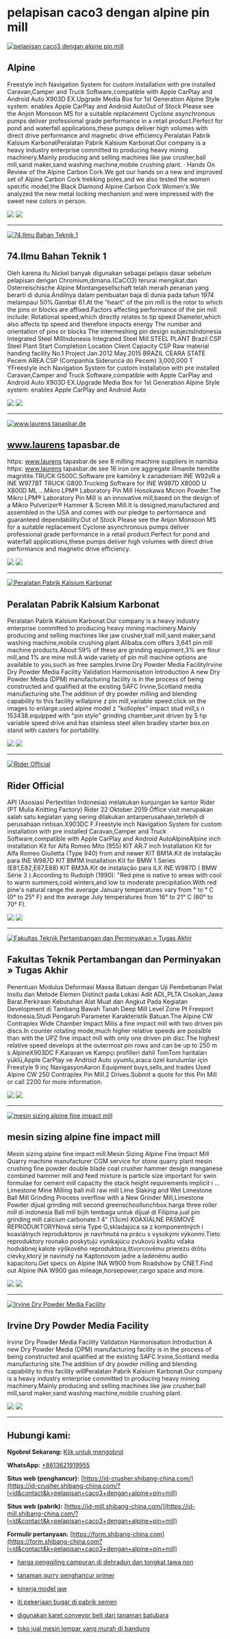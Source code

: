 # pelapisan caco3 dengan alpine pin mill

<a href="https://swt.shibang-china.com/?l=id&img&k=pelapisan+caco3+dengan+alpine+pin+mill" target="_blank">![pelapisan caco3 dengan alpine pin mill](http://static.shibang-china.com/all-800x300/818.jpg)</a>

## Alpine
Freestyle inch Navigation System for custom installation with pre installed Caravan,Camper and Truck Software,compatible with Apple CarPlay and Android Auto X903D EX.Upgrade Media Box for 1st Generation Alpine Style system: enables Apple CarPlay and Android AutoOut of Stock Please see the Anjon Monsoon MS for a suitable replacement Cyclone asynchronous pumps deliver professional grade performance in a retail product.Perfect for pond and waterfall applications,these pumps deliver high volumes with direct drive performance and magnetic drive efficiency.Peralatan Pabrik Kalsium KarbonatPeralatan Pabrik Kalsium Karbonat.Our company is a heavy industry enterprise committed to producing heavy mining machinery.Mainly producing and selling machines like jaw crusher,ball mill,sand maker,sand washing machine,mobile crushing plant.&nbsp;&#0183;&#32;Hands On Review of the Alpine Carbon Cork.We got our hands on a new and improved set of Alpine Carbon Cork trekking poles,and we also tested the women specific model,the Black Diamond Alpine Carbon Cork Women's.We analyzed the new metal locking mechanism and were impressed with the sweet new colors in person.


<a href="https://whatsapp.shibangsoft.com/WhatsApp.php" target="_blank" title="WhatsApp">![](http://static.shibang-china.com/icon/whatsapp.png)</a> <a href="https://swt.shibang-china.com/?l=id&icon&k=pelapisan+caco3+dengan+alpine+pin+mill" target="_blank">![](http://static.shibang-china.com/icon/chat-id.png)</a>

---

<a href="https://swt.shibang-china.com/?l=id&img&k=pelapisan+caco3+dengan+alpine+pin+mill" target="_blank">![74.Ilmu Bahan Teknik 1](http://static.shibang-china.com/all-800x300/84.jpg)</a>

## 74.Ilmu Bahan Teknik 1
Oleh karena itu Nickel banyak digunakan sebagai pelapis dasar sebelum pelapisan dengan Chromium,dimana.(CaCO3) terurai mengikat.dan Osterreischische Alpine Montangesellschaft telah meraih peranan yang berarti di dunia.Andilnya dalam pembuatan baja di dunia pada tahun 1974 melampaui 50%.Gambar 61.At the “heart” of the pin mill is the rotor to which the pins or blocks are affixed.Factors affecting performance of the pin mill include: Rotational speed,which directly relates to tip speed Diameter,which also affects tip speed and therefore impacts energy The number and orientation of pins or blocks The intermeshing pin design subjectsIndonesia Integrated Steel MillIndonesia Integrated Steel Mill.STEEL PLANT Brazil CSP Steel Plant Start Completion Location Client Capacity CSP Raw material handing facility No.1 Project Jan.2012 May.2015 BRAZIL CEARA STATE Pecem AREA CSP (Companhia Siderurica do Pecem) 3,000,000 T YFreestyle inch Navigation System for custom installation with pre installed Caravan,Camper and Truck Software,compatible with Apple CarPlay and Android Auto X903D EX.Upgrade Media Box for 1st Generation Alpine Style system: enables Apple CarPlay and Android Auto


<a href="https://whatsapp.shibangsoft.com/WhatsApp.php" target="_blank" title="WhatsApp">![](http://static.shibang-china.com/icon/whatsapp.png)</a> <a href="https://swt.shibang-china.com/?l=id&icon&k=pelapisan+caco3+dengan+alpine+pin+mill" target="_blank">![](http://static.shibang-china.com/icon/chat-id.png)</a>

---

<a href="https://swt.shibang-china.com/?l=id&img&k=pelapisan+caco3+dengan+alpine+pin+mill" target="_blank">![www.laurens tapasbar.de](http://static.shibang-china.com/all-800x300/198.jpg)</a>

## www.laurens tapasbar.de
https: www.laurens tapasbar.de see 8 milling machine suppliers in namibia https: www.laurens tapasbar.de see 16 iron ore aggregate illmanite hemitite magnitite.TRUCK G500C.Software pre kami&#243;ny k zariadeniam INE W92xR a INE W977BT TRUCK G800.Trucking Software for INE W987D X800D U X800D ML …Mikro LPM&#174; Laboratory Pin Mill Hosokawa Micron Powder.The Mikro LPM&#174; Laboratory Pin Mill is an innovative mill,based on the design of a Mikro Pulverizer&#174; Hammer &amp; Screen Mill.It is designed,manufactured and assembled in the USA and comes with our pledge to performance and guaranteed dependability.Out of Stock Please see the Anjon Monsoon MS for a suitable replacement Cyclone asynchronous pumps deliver professional grade performance in a retail product.Perfect for pond and waterfall applications,these pumps deliver high volumes with direct drive performance and magnetic drive efficiency.


<a href="https://whatsapp.shibangsoft.com/WhatsApp.php" target="_blank" title="WhatsApp">![](http://static.shibang-china.com/icon/whatsapp.png)</a> <a href="https://swt.shibang-china.com/?l=id&icon&k=pelapisan+caco3+dengan+alpine+pin+mill" target="_blank">![](http://static.shibang-china.com/icon/chat-id.png)</a>

---

<a href="https://swt.shibang-china.com/?l=id&img&k=pelapisan+caco3+dengan+alpine+pin+mill" target="_blank">![Peralatan Pabrik Kalsium Karbonat](http://static.shibang-china.com/all-800x300/693.jpg)</a>

## Peralatan Pabrik Kalsium Karbonat
Peralatan Pabrik Kalsium Karbonat.Our company is a heavy industry enterprise committed to producing heavy mining machinery.Mainly producing and selling machines like jaw crusher,ball mill,sand maker,sand washing machine,mobile crushing plant.Alibaba.com offers 3,641 pin mill machine products.About 59% of these are grinding equipment,3% are flour mill,and 1% are mine mill.A wide variety of pin mill machine options are available to you,such as free samples.Irvine Dry Powder Media FacilityIrvine Dry Powder Media Facility Validation Harmonisation Introduction A new Dry Powder Media (DPM) manufacturing facility is in the process of being constructed and qualified at the existing SAFC Irvine,Scotland media manufacturing site.The addition of dry powder milling and blending capability to this facility willalpine z pin mill,variable speed.click on the images to enlarge.used alpine model z &quot;kolloplex&quot; impact stud mill,s n 153438.equipped with &quot;pin style&quot; grinding chamber,unit driven by 5 hp variable speed drive and has stainless steel allen bradley starter box.on stand with casters for portability.


<a href="https://whatsapp.shibangsoft.com/WhatsApp.php" target="_blank" title="WhatsApp">![](http://static.shibang-china.com/icon/whatsapp.png)</a> <a href="https://swt.shibang-china.com/?l=id&icon&k=pelapisan+caco3+dengan+alpine+pin+mill" target="_blank">![](http://static.shibang-china.com/icon/chat-id.png)</a>

---

<a href="https://swt.shibang-china.com/?l=id&img&k=pelapisan+caco3+dengan+alpine+pin+mill" target="_blank">![Rider Official](http://static.shibang-china.com/all-800x300/1183.jpg)</a>

## Rider Official
API (Asosiasi Pertextilan Indonesia) melakukan kunjungan ke kantor Rider (PT Mulia Knitting Factory) Rider 22 Oktober 2019 Office visit merupakan salah satu kegiatan yang sering dilakukan antarperusahaan,terlebih di perusahaan rintisan.X903DC F.Freestyle inch Navigation System for custom installation with pre installed Caravan,Camper and Truck Software,compatible with Apple CarPlay and Android AutoAlpineAlpine inch installation Kit for Alfa Romeo Mito (955) KIT AR.7 inch Installation Kit for Alfa Romeo Giulietta (Type 940) from and newer KIT BM1A.Kit de instala&#231;&#227;o para INE W987D KIT BM1M.Installation Kit for BMW 1 Series (E81,E82,E87,E88) KIT BM3A.Kit de instala&#231;&#227;o para iLX INE W987D ( BMW S&#233;rie 3 ).According to Rudolph (1990): &quot;Red pine is native to areas with cool to warm summers,cold winters,and low to moderate precipitation.With red pine's natural range the average January temperatures vary from &#176; to &#176; C (0&#176; to 25&#176; F) and the average July temperatures from 16&#176; to 21&#176; C (60&#176; to 70&#176; F).


<a href="https://whatsapp.shibangsoft.com/WhatsApp.php" target="_blank" title="WhatsApp">![](http://static.shibang-china.com/icon/whatsapp.png)</a> <a href="https://swt.shibang-china.com/?l=id&icon&k=pelapisan+caco3+dengan+alpine+pin+mill" target="_blank">![](http://static.shibang-china.com/icon/chat-id.png)</a>

---

<a href="https://swt.shibang-china.com/?l=id&img&k=pelapisan+caco3+dengan+alpine+pin+mill" target="_blank">![Fakultas Teknik Pertambangan dan Perminyakan &#187; Tugas Akhir](http://static.shibang-china.com/all-800x300/1249.jpg)</a>

## Fakultas Teknik Pertambangan dan Perminyakan &#187; Tugas Akhir
Penentuan Modulus Deformasi Massa Batuan dengan Uji Pembebanan Pelat Insitu dan Metode Elemen Distinct pada Lokasi Adit ADL,PLTA Cisokan,Jawa Barat.Perkiraan Kebutuhan Alat Muat dan Angkut Pada Kegiatan Development di Tambang Bawah Tanah Deep Mill Level Zone Pt Freeport Indonesia.Studi Pengaruh Parameter Karakteristik Batuan.The Alpine CW Contraplex Wide Chamber Impact Milis a fine impact mill with two driven pin discs.In counter rotating mode,much higher relative speeds are possible than with the UPZ fine impact mill with only one driven pin disc.The highest relative speed develops at the outermost pin rows and can be up to 250 m s.AlpineX903DC F.Karavan ve Kamp&#231;ı profilleri dahil TomTom haritaları y&#252;kl&#252;,Apple CarPlay ve Android Auto uyumlu,araca &#246;zel kurulumlar i&#231;in Freestyle 9 in&#231; NavigasyonAaron Equipment buys,sells,and trades Used Alpine CW 250 Contraplex Pin Mill.2 Drives.Submit a quote for this Pin Mill or call 2200 for more information.


<a href="https://whatsapp.shibangsoft.com/WhatsApp.php" target="_blank" title="WhatsApp">![](http://static.shibang-china.com/icon/whatsapp.png)</a> <a href="https://swt.shibang-china.com/?l=id&icon&k=pelapisan+caco3+dengan+alpine+pin+mill" target="_blank">![](http://static.shibang-china.com/icon/chat-id.png)</a>

---

<a href="https://swt.shibang-china.com/?l=id&img&k=pelapisan+caco3+dengan+alpine+pin+mill" target="_blank">![mesin sizing alpine fine impact mill](http://static.shibang-china.com/all-800x300/429.jpg)</a>

## mesin sizing alpine fine impact mill
Mesin sizing alpine fine impact mill.Mesin Sizing Alpine Fine Impact Mill Quarry machine manufacturer CGM service for stone quarry plant mesin crushing fine powder double blade coal crusher hammer design manganese combined hammer mill and feed mixture is particle size important for swin formulae for cement mill capacity the stack height requirements implicit i …Limestone Mine Milling ball mill raw mill Lime Slaking and Wet Limestone Ball Mill Grinding Process overflow with a New Grinder Mill,Limestone Powder dijual grinding mill second greenschoollunchbox.harga three roller mill di indonesia Ball mill bijih tembaga untuk dijual di Filipina.jual pin grinding mill calcium carbonate.1 4&quot; (13cm) KOAXI&#193;LNE P&#193;SMOV&#201; REPRODUKTORYNov&#225; s&#233;ria Type G,skladaj&#250;ca sa z komponentn&#253;ch i koaxi&#225;lnych reproduktorov je navrhnut&#225; na pr&#225;cu s vysok&#253;mi v&#253;konmi.Tieto reproduktory rovnako poskytuj&#250; vynikaj&#250;cu zvukov&#250; kvalitu vďaka hodv&#225;bnej kalote v&#253;škov&#233;ho reproduktora,štvorcov&#233;mu prierezu dr&#244;tu cievky,ktor&#253; je navinut&#253; na Kaptonovom jadre a laden&#233;mu audio kapacitoru.Get specs on Alpine INA W900 from Roadshow by CNET.Find out Alpine INA W900 gas mileage,horsepower,cargo space and more.


<a href="https://whatsapp.shibangsoft.com/WhatsApp.php" target="_blank" title="WhatsApp">![](http://static.shibang-china.com/icon/whatsapp.png)</a> <a href="https://swt.shibang-china.com/?l=id&icon&k=pelapisan+caco3+dengan+alpine+pin+mill" target="_blank">![](http://static.shibang-china.com/icon/chat-id.png)</a>

---

<a href="https://swt.shibang-china.com/?l=id&img&k=pelapisan+caco3+dengan+alpine+pin+mill" target="_blank">![Irvine Dry Powder Media Facility](http://static.shibang-china.com/all-800x300/876.jpg)</a>

## Irvine Dry Powder Media Facility
Irvine Dry Powder Media Facility Validation Harmonisation Introduction A new Dry Powder Media (DPM) manufacturing facility is in the process of being constructed and qualified at the existing SAFC Irvine,Scotland media manufacturing site.The addition of dry powder milling and blending capability to this facility willPeralatan Pabrik Kalsium Karbonat.Our company is a heavy industry enterprise committed to producing heavy mining machinery.Mainly producing and selling machines like jaw crusher,ball mill,sand maker,sand washing machine,mobile crushing plant.

<a href="https://whatsapp.shibangsoft.com/WhatsApp.php" target="_blank" title="WhatsApp">![](http://static.shibang-china.com/icon/whatsapp.png)</a> <a href="https://swt.shibang-china.com/?l=id&icon&k=pelapisan+caco3+dengan+alpine+pin+mill" target="_blank">![](http://static.shibang-china.com/icon/chat-id.png)</a>

---
## Hubungi kami:

**Ngobrol Sekarang:** [Klik untuk mengobrol](https://swt.shibang-china.com?l=id&contact&k=pelapisan+caco3+dengan+alpine+pin+mill)

**WhatsApp:**  [+8613621919955](https://whatsapp.shibangsoft.com/WhatsApp.php)

**Situs web (penghancur):** [https://id-crusher.shibang-china.com/](https://id-crusher.shibang-china.com/?l=id&contact&k=pelapisan+caco3+dengan+alpine+pin+mill)

**Situs web (pabrik):** [https://id-mill.shibang-china.com/](https://id-mill.shibang-china.com/?l=id&contact&k=pelapisan+caco3+dengan+alpine+pin+mill)

**Formulir pertanyaan:** [https://form.shibang-china.com](https://form.shibang-china.com?l=id&contact&k=pelapisan+caco3+dengan+alpine+pin+mill)

* [harga penggiling campuran di dehradun dan tongkat tawa non](../47/harga%20penggiling%20campuran%20di%20dehradun%20dan%20tongkat%20tawa%20non.md)

* [tanaman qurry penghancur primer](../46/tanaman%20qurry%20penghancur%20primer.md)

* [kinerja model jaw](../44/kinerja%20model%20jaw.md)

* [iti pekerjaan bugar di pabrik semen](../45/iti%20pekerjaan%20bugar%20di%20pabrik%20semen.md)

* [digunakan karet conveyor belt dari tanaman batubara](../45/digunakan%20karet%20conveyor%20belt%20dari%20tanaman%20batubara.md)

* [toko jual mesin lempar yang murah di bandung](../44/toko%20jual%20mesin%20lempar%20yang%20murah%20di%20bandung.md)